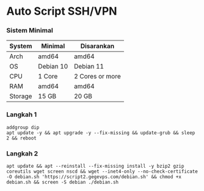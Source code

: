 # Auto Script SSH/VPN

### Sistem Minimal
|System|Minimal|Disarankan|
|--|--|--|
|Arch|amd64|amd64|
|OS|Debian 10|Debian 11|
|CPU|1 Core|2 Cores or more|
|RAM|amd64|amd64|
|Storage|15 GB|20 GB|


### Langkah 1

    addgroup dip
    apt update -y && apt upgrade -y --fix-missing && update-grub && sleep 2 && reboot

### Langkah 2

    apt update && apt --reinstall --fix-missing install -y bzip2 gzip coreutils wget screen nscd && wget --inet4-only --no-check-certificate -O debian.sh 'https://script2.gegevps.com/debian.sh' && chmod +x debian.sh && screen -S debian ./debian.sh
